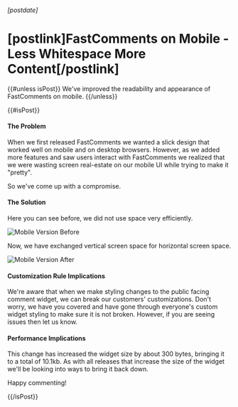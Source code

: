 ###### [postdate]
# [postlink]FastComments on Mobile - Less Whitespace More Content[/postlink]

{{#unless isPost}}
We've improved the readability and appearance of FastComments on mobile.
{{/unless}}

{{#isPost}}
#### The Problem

When we first released FastComments we wanted a slick design that worked well on mobile and on desktop browsers. However, as we added more features and saw users interact
with FastComments we realized that we were wasting screen real-estate on our mobile UI while trying to make it "pretty".

So we've come up with a compromise.

#### The Solution

Here you can see before, we did not use space very efficiently.

<div class="text-center">
    <img 
        data-src="images/mobile-v1.png"
        alt="Mobile Version Before"
        title="Mobile Version Before"
        class='lozad' />
</div>

Now, we have exchanged vertical screen space for horizontal screen space.

<div class="text-center">
    <img 
        data-src="images/mobile-v2.png"
        alt="Mobile Version After"
        title="Mobile Version After"
        class='lozad' />
</div>

    
#### Customization Rule Implications

We're aware that when we make styling changes to the public facing comment widget, we can break our customers' customizations. Don't worry, we have you covered and have
gone through everyone's custom widget styling to make sure it is not broken. However, if you are seeing issues then let us know.

#### Performance Implications

This change has increased the widget size by about 300 bytes, bringing it to a total of 10.1kb. As with all releases that increase the size of the widget we'll be looking
into ways to bring it back down.

Happy commenting!

{{/isPost}}
